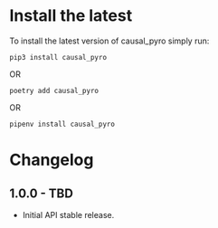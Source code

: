 Install the latest
===================

To install the latest version of causal_pyro simply run:

`pip3 install causal_pyro`

OR

`poetry add causal_pyro`

OR

`pipenv install causal_pyro`


Changelog
=========
## 1.0.0 - TBD
- Initial API stable release.
